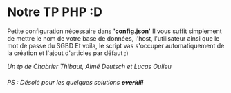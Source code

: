 # Notre TP PHP :D 

Petite configuration nécessaire dans **'config.json'** 
Il vous suffit simplement de mettre le nom de votre base de données, l'host, l'utilisateur ainsi que le mot de passe du SGBD
Et voila, le script vas s'occuper automatiquement de la création et l'ajout d'articles par défaut ;)

*Un tp de Chabrier Thibaut, Aimé Deutsch et Lucas Oulieu*

###### PS : Désolé pour les quelques solutions _**~~overkill~~**_
